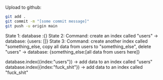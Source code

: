 Upload to github:

```bash
git add .
git commit -m "[some commit message]"
git push -u origin main
```

State 1:
database :{}
State 2:
Command: create an index called "users"
-> database: {users: []}
State 3:
Command: create another index called "something_else, copy all data from users to "something_else", delete "users"
-> database: {something_else:[all data from users here]}

database.index({index:"users"}) -> add data to an index called "users"
database.index({index:"fuck_shit"}) -> add data to an index called "fuck_shit"

